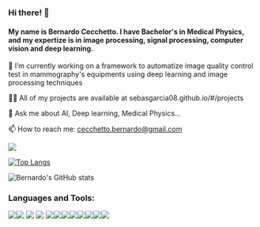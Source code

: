 ### Hi there! 👋


#### My name is Bernardo Cecchetto. I have Bachelor's in Medical Physics, and my expertize is in image processing, signal processing, computer vision and deep learning.


🔭 I’m currently working on a framework to automatize image quality control test in mammography's equipments using deep learning and image processing techniques

👨‍💻 All of my projects are available at sebasgarcia08.github.io/#/projects

💬 Ask me about AI, Deep learning, Medical Physics...

📫 How to reach me: cecchetto.bernardo@gmail.com


![](https://komarev.com/ghpvc/?username=bernardocecchetto) 

[![Top Langs](https://github-readme-stats.vercel.app/api/top-langs/?username=bernardocecchetto&layout=compact)](https://github.com/bernardocecchetto/github-readme-stats)

![Bernardo's GitHub stats](https://github-readme-stats.vercel.app/api?username=bernardocecchetto&show_icons=true&theme=radical)


### Languages and Tools:

<img src="https://img.shields.io/badge/Keras-FF0000?style=for-the-badge&logo=keras&logoColor=white" /><img src="https://img.shields.io/badge/TensorFlow-FF6F00?style=for-the-badge&logo=tensorflow&logoColor=white"/> <img src="https://img.shields.io/badge/Amazon_AWS-FF9900?style=for-the-badge&logo=amazonaws&logoColor=white"/>  <img src="https://img.shields.io/badge/GitHub_Actions-2088FF?style=for-the-badge&logo=github-actions&logoColor=white"/>
<img src="https://img.shields.io/badge/MySQL-005C84?style=for-the-badge&logo=mysql&logoColor=white"/><img src="https://img.shields.io/badge/Apache_Spark-FFFFFF?style=for-the-badge&logo=apachespark&logoColor=#E35A16"/><img src="https://img.shields.io/badge/Shell_Script-121011?style=for-the-badge&logo=gnu-bash&logoColor=white"/><img src="https://img.shields.io/badge/Python-FFD43B?style=for-the-badge&logo=python&logoColor=blue"/><img src="https://img.shields.io/badge/mac%20os-000000?style=for-the-badge&logo=apple&logoColor=white"/><img src="https://img.shields.io/badge/Ubuntu-E95420?style=for-the-badge&logo=ubuntu&logoColor=white"/><img src="https://img.shields.io/badge/Pandas-2C2D72?style=for-the-badge&logo=pandas&logoColor=white"/><img src="https://img.shields.io/badge/scikit_learn-F7931E?style=for-the-badge&logo=scikit-learn&logoColor=white"/>
